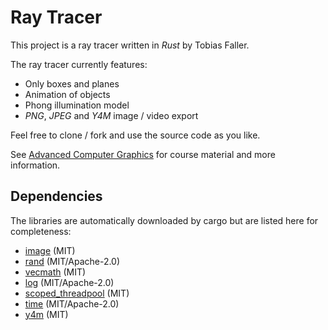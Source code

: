 Ray Tracer
==========

This project is a ray tracer written in *Rust* by Tobias Faller.

The ray tracer currently features:

 - Only boxes and planes
 - Animation of objects
 - Phong illumination model
 - *PNG*, *JPEG* and *Y4M* image / video export

Feel free to clone / fork and use the source code as you like.

See [Advanced Computer Graphics](https://cg.informatik.uni-freiburg.de/teaching.htm) for course material and more information.

Dependencies
------------

The libraries are automatically downloaded by cargo but are listed here for completeness:

 - [image](https://crates.io/crates/image) (MIT)
 - [rand](https://crates.io/crates/rand) (MIT/Apache-2.0)
 - [vecmath](https://crates.io/crates/vecmath) (MIT)
 - [log](https://crates.io/crates/log) (MIT/Apache-2.0)
 - [scoped_threadpool](https://crates.io/crates/scoped_threadpool) (MIT)
 - [time](https://crates.io/crates/time) (MIT/Apache-2.0)
 - [y4m](https://crates.io/crates/y4m) (MIT)
 